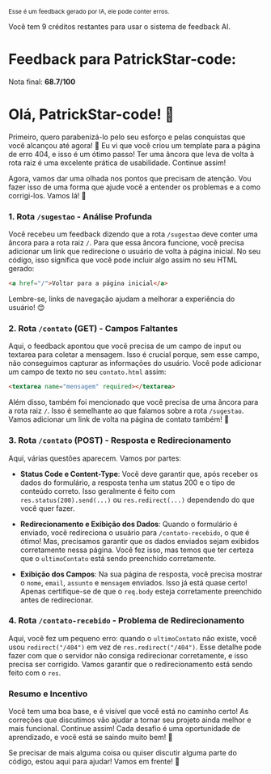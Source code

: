 <sup>Esse é um feedback gerado por IA, ele pode conter erros.</sup>

Você tem 9 créditos restantes para usar o sistema de feedback AI.

# Feedback para PatrickStar-code:

Nota final: **68.7/100**

# Olá, PatrickStar-code! 🌟

Primeiro, quero parabenizá-lo pelo seu esforço e pelas conquistas que você alcançou até agora! 🎉 Eu vi que você criou um template para a página de erro 404, e isso é um ótimo passo! Ter uma âncora que leva de volta à rota raiz é uma excelente prática de usabilidade. Continue assim!

Agora, vamos dar uma olhada nos pontos que precisam de atenção. Vou fazer isso de uma forma que ajude você a entender os problemas e a como corrigi-los. Vamos lá! 🚀

### 1. Rota `/sugestao` - Análise Profunda

Você recebeu um feedback dizendo que a rota `/sugestao` deve conter uma âncora para a rota raiz `/`. Para que essa âncora funcione, você precisa adicionar um link que redirecione o usuário de volta à página inicial. No seu código, isso significa que você pode incluir algo assim no seu HTML gerado:

```html
<a href="/">Voltar para a página inicial</a>
```

Lembre-se, links de navegação ajudam a melhorar a experiência do usuário! 😊

### 2. Rota `/contato` (GET) - Campos Faltantes

Aqui, o feedback apontou que você precisa de um campo de input ou textarea para coletar a mensagem. Isso é crucial porque, sem esse campo, não conseguimos capturar as informações do usuário. Você pode adicionar um campo de texto no seu `contato.html` assim:

```html
<textarea name="mensagem" required></textarea>
```

Além disso, também foi mencionado que você precisa de uma âncora para a rota raiz `/`. Isso é semelhante ao que falamos sobre a rota `/sugestao`. Vamos adicionar um link de volta na página de contato também! 📝

### 3. Rota `/contato` (POST) - Resposta e Redirecionamento

Aqui, várias questões aparecem. Vamos por partes:

- **Status Code e Content-Type**: Você deve garantir que, após receber os dados do formulário, a resposta tenha um status 200 e o tipo de conteúdo correto. Isso geralmente é feito com `res.status(200).send(...)` ou `res.redirect(...)` dependendo do que você quer fazer.

- **Redirecionamento e Exibição dos Dados**: Quando o formulário é enviado, você redireciona o usuário para `/contato-recebido`, o que é ótimo! Mas, precisamos garantir que os dados enviados sejam exibidos corretamente nessa página. Você fez isso, mas temos que ter certeza que o `ultimoContato` está sendo preenchido corretamente.

- **Exibição dos Campos**: Na sua página de resposta, você precisa mostrar o `nome`, `email`, `assunto` e `mensagem` enviados. Isso já está quase certo! Apenas certifique-se de que o `req.body` esteja corretamente preenchido antes de redirecionar.

### 4. Rota `/contato-recebido` - Problema de Redirecionamento

Aqui, você fez um pequeno erro: quando o `ultimoContato` não existe, você usou `redirect("/404")` em vez de `res.redirect("/404")`. Esse detalhe pode fazer com que o servidor não consiga redirecionar corretamente, e isso precisa ser corrigido. Vamos garantir que o redirecionamento está sendo feito com o `res`. 

### Resumo e Incentivo

Você tem uma boa base, e é visível que você está no caminho certo! As correções que discutimos vão ajudar a tornar seu projeto ainda melhor e mais funcional. Continue assim! Cada desafio é uma oportunidade de aprendizado, e você está se saindo muito bem! 💪

Se precisar de mais alguma coisa ou quiser discutir alguma parte do código, estou aqui para ajudar! Vamos em frente! 🚀